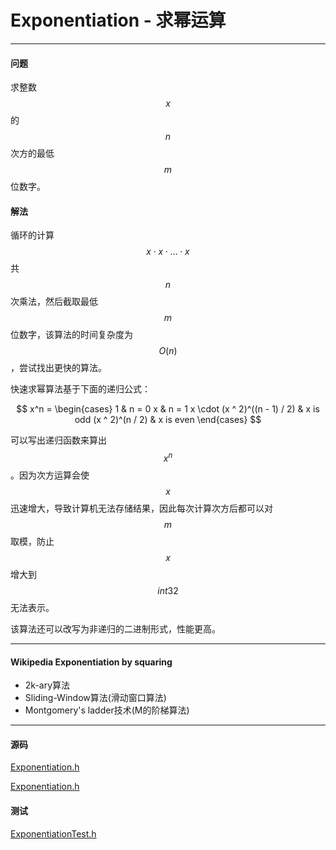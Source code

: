 <script type="text/javascript" src="https://cdnjs.cloudflare.com/ajax/libs/mathjax/2.7.1/MathJax.js?config=TeX-AMS-MML_HTMLorMML"></script>

# Exponentiation - 求幂运算

--------

#### 问题

求整数$$ x $$的$$ n $$次方的最低$$ m $$位数字。

#### 解法

循环的计算$$ x \cdot x \cdot \dots \cdot x $$共$$ n $$次乘法，然后截取最低$$ m $$位数字，该算法的时间复杂度为$$ O(n) $$，尝试找出更快的算法。

快速求幂算法基于下面的递归公式：

$$
x^n =
\begin{cases}
1                               &   n = 0
x                               &   n = 1
x \cdot (x ^ 2)^((n - 1) / 2)   &   x is odd
(x ^ 2)^(n / 2)                 &   x is even
\end{cases}
$$

可以写出递归函数来算出$$ x^n $$。因为次方运算会使$$ x $$迅速增大，导致计算机无法存储结果，因此每次计算次方后都可以对$$ m $$取模，防止$$ x $$增大到$$ int32 $$无法表示。

该算法还可以改写为非递归的二进制形式，性能更高。

--------

#### Wikipedia Exponentiation by squaring

* 2k-ary算法
* Sliding-Window算法(滑动窗口算法)
* Montgomery's ladder技术(M的阶梯算法)

--------

#### 源码

[Exponentiation.h](https://github.com/linrongbin16/Way-to-Algorithm/blob/master/src/Calculation/Exponentiation.h)

[Exponentiation.h](https://github.com/linrongbin16/Way-to-Algorithm/blob/master/src/Calculation/Exponentiation.cpp)

#### 测试

[ExponentiationTest.h](https://github.com/linrongbin16/Way-to-Algorithm/blob/master/src/Calculation/ExponentiationTest.cpp)
